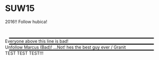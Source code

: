 # SUW15
2016!!
Follow hubica!

<br><hr style="width: 95%; height: 3px; background: black; margin: 0 auto;">
Everyone above this line is bad! 
<br><hr style="width: 95%; height: 3px; background: black; margin: 0 auto;">
Unfollow Marcus (Bad)! ...Not! hes the best guy ever / Granit
<br><hr style="width: 95%; height: 3px; background: black; margin: 0 auto;">
TEST TEST TEST!!!
